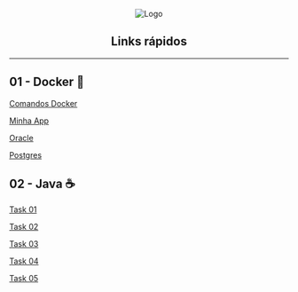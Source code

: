 <div align="center">

![Logo](https://vemser.dbccompany.com.br/vemser/captacao-front/static/media/logo-blue.dfa099c315b365b5480c.webp)


## Links rápidos
</div>

----------
## 01 - Docker 🐋

[Comandos Docker](00-Docker/Docker.md)  

[Minha App](00-Docker/app)  

[Oracle](00-Docker/bd-oracle)  

[Postgres](00-Docker/bd-postgres)  

## 02 - Java ☕

[Task 01](01-Java/Task-01/src)

[Task 02](01-Java/Task-02)

[Task 03](01-Java/Task-03)

[Task 04](01-Java/Task-04/)

[Task 05](01-Java/Task-05/README.md)



